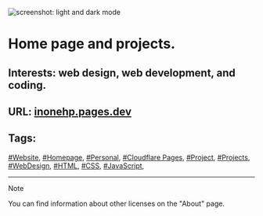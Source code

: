 <!-- README.md v.1.2.0 -->
  
![screenshot: light and dark mode](github-banner.png)  
#  Home page and projects.
## Interests: web design, web development, and coding.
## URL: [inonehp.pages.dev](https://inonehp.pages.dev)
  
## Tags:
[#Website](https://github.com/topics/website?o=desc&s=updated),
[#Homepage](https://github.com/topics/homepage?o=desc&s=updated),
[#Personal](https://github.com/topics/website?o=desc&s=updated),
[#Cloudflare Pages](https://github.com/topics/cloudflare-pages?o=desc&s=updated),
[#Project](https://github.com/topics/project?o=desc&s=updated),
[#Projects](https://github.com/topics/projects?o=desc&s=updated),
[#WebDesign](https://github.com/topics/webdesign?o=desc&s=updated),
[#HTML](https://github.com/topics/html?o=desc&s=updated),
[#CSS](https://github.com/topics/css?o=desc&s=updated),
[#JavaScript](https://github.com/topics/javascript?o=desc&s=updated),
  
---
  
> [!NOTE]
> You can find information about other licenses on the "About" page.
  
<!--### Screenshots:  

![light theme](/img/screenshot.png)
![dark theme](/img/screenshot2.png)
![setting page with list of color themes](/img/screenshot3.png)-->
